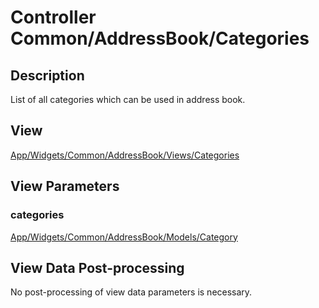 # Controller Common/AddressBook/Categories

## Description

List of all categories which can be used in address book.

## View

[App/Widgets/Common/AddressBook/Views/Categories](../Views/Categories.md)

## View Parameters

### categories
[App/Widgets/Common/AddressBook/Models/Category](../Models/Category.md)

## View Data Post-processing

No post-processing of view data parameters is necessary.

